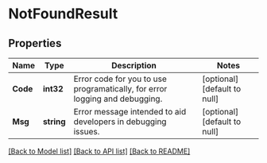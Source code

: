 # NotFoundResult

## Properties
Name | Type | Description | Notes
------------ | ------------- | ------------- | -------------
**Code** | **int32** | Error code for you to use programatically, for error logging and debugging. | [optional] [default to null]
**Msg** | **string** | Error message intended to aid developers in debugging issues. | [optional] [default to null]

[[Back to Model list]](../README.md#documentation-for-models) [[Back to API list]](../README.md#documentation-for-api-endpoints) [[Back to README]](../README.md)

